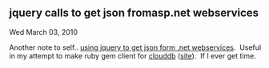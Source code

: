 
jquery calls to get json fromasp.net webservices
------------------------------------------------

Wed March 03, 2010

Another note to self.. [using jquery to get json form .net
webservices](http://encosia.com/2008/03/27/using-jquery-to-consume-aspnet-json-web-services/). 
Useful in my attempt to make ruby gem client for
[clouddb](http://twitter.com/clouddb) ([site](http://clouddb.com/)).  If
I ever get time.
